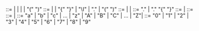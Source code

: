 



<match> ::= <expr> | <op> | <op><op> | <expr> <op> | "(" <op> ")" <expr>
<expr>  ::= <literal> | <expr> <op> <expr>  | <expr> "{" <NUMBER> "}" | <expr> "\I" | "." | "(" <expr> ")"
<op>    ::= <DOT> | <STAR> | <PLUS>
<DOT>   ::= "." <STAR>| "." "{" <NUMBER> "}"
<STAR>  ::= <DOT> <STAR> | <expr> <STAR>
<PLUS>  ::= <expr> <expr>
<literal> ::= <CHAR> | <literal> <CHAR>
<CHAR>  ::= "a" | "b" | "c" | ... | "z" | "A" | "B" | "C" | ... | "Z"| <DIGIT>
<NUMBER> ::= "0" | "1" | "2" | "3" | "4" | "5" | "6" | "7" | "8" | "9"

